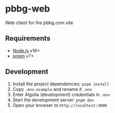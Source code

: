 # pbbg-web
Web client for the pbbg.com site

## Requirements
- [Node.js](https://nodejs.org/en/) v16+
- [pnpm](https://pnpm.io/) v7+

## Development
1. Install the project dependencies: `pnpm install`
2. Copy `.env.example` and rename it `.env`
3. Enter Algolia (development) credentials in `.env`
4. Start the development server: `pnpm dev`
5. Open your browser to `http://localhost:3000`
